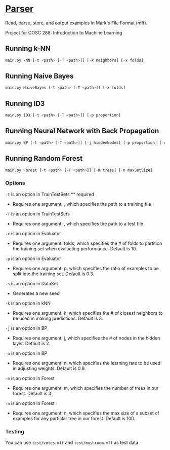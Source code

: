 # [Parser](https://github.com/taylorwan/Parser)
Read, parse, store, and output examples in Mark's File Format (mff).

Project for COSC 288: Introduction to Machine Learning

## Running k-NN

```python
main.py kNN [-t <path> [-T <path>]] [-k neighbors] [-x folds]
```

## Running Naive Bayes

```python
main.py NaiveBayes [-t <path> [-T <path>]] [-x folds]
```

## Running ID3

```python
main.py ID3 [-t <path> [-T <path>]] [-p proportion]
```

## Running Neural Network with Back Propagation

```python
main.py BP [-t <path> [-T <path>]] [-j hiddenNodes] [-p proportion] [-n learningRate]
```

## Running Random Forest

```python
main.py Forest [-t <path> [-T <path>]] [-m trees] [-n maxSetSize]
```

### Options

`-t` is an option in TrainTestSets ** required

* Requires one argument: <path>, which specifies the path to a training file

`-T` is an option in TrainTestSets

* Requires one argument: <path>, which specifies the path to a test file

`-x` is an option in Evaluator

* Requires one argument: folds, which specifies the # of folds to partition the training set when evaluating performance. Default is 10.

`-p` is an option in Evaluator

* Requires one argument: p, which specifies the ratio of examples to be split into the training set. Default is 0.3.

`-s` is an option in DataSet

* Generates a new seed

`-k` is an option in kNN

* Requires one argument: k, which specifies the # of closest neighbors to be used in making predictions. Default is 3.

`-j` is an option in BP

* Requires one argument: j, which specifies the # of nodes in the hidden layer. Default is 2.

`-n` is an option in BP

* Requires one argument: n, which specifies the learning rate to be used in adjusting weights. Default is 0.9.

`-m` is an option in Forest

* Requires one argument: m, which specifies the number of trees in our forest. Default is 3.

`-n` is an option in Forest

* Requires one argument: n, which specifies the max size of a subset of examples for any particlar tree in our forest. Default is 100.

### Testing

You can use `test/votes.mff` and `test/mushroom.mff` as test data

